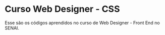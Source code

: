# Curso Web Designer - CSS
Esse são os códigos aprendidos no curso de Web Designer - Front End no SENAI.
